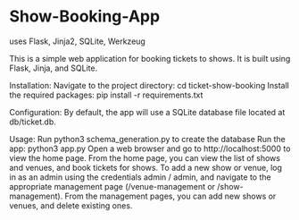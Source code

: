 # Show-Booking-App
uses Flask, Jinja2, SQLite, Werkzeug

This is a simple web application for booking tickets to shows. It is built using Flask, Jinja, and SQLite.

Installation:
Navigate to the project directory: cd ticket-show-booking
Install the required packages: pip install -r requirements.txt

Configuration:
By default, the app will use a SQLite database file located at db/ticket.db. 

Usage:
Run python3 schema_generation.py to create the database
Run the app: python3 app.py
Open a web browser and go to http://localhost:5000 to view the home page.
From the home page, you can view the list of shows and venues, and book tickets for shows.
To add a new show or venue, log in as an admin using the credentials admin / admin, and navigate to the appropriate management page (/venue-management or /show-management).
From the management pages, you can add new shows or venues, and delete existing ones.



